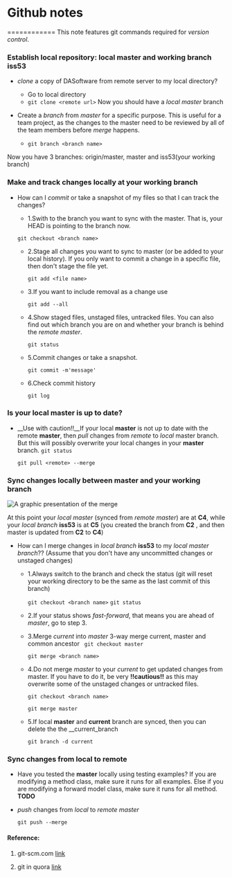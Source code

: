 # Github notes
============
This note features git commands required for *version control*. 

### Establish local repository: local __master__ and working branch __iss53__
- *clone* a copy of DASoftware from remote server to my local directory?
	- Go to local directory
	- `git clone <remote url>`
Now you should have a *local master* branch

- Create a *branch* from *master* for a specific purpose. This is useful for a team project, as the changes to the master need to be reviewed by all of the team members before *merge* happens.

	- `git branch <branch name>`

Now you have 3 branches: origin/master, master and iss53(your working branch)

### Make and track changes locally at your working branch
- How can I *commit* or take a snapshot of my files so that I can track the changes?
	- 1.Swith to the branch you want to sync with the master. That is, your HEAD is pointing to the branch now.

	`git checkout <branch name>`

	- 2.Stage all changes you want to sync to master (or be added to your local history). If you only want to commit a change in a specific file, then don't stage the file yet.

		`git add <file name>`

	- 3.If you want to include removal as a change use

		`git add --all`	

	- 4.Show staged files, unstaged files, untracked files. You can also find out which branch you are on and whether your branch is behind the *remote master*.

		` git status `

	- 5.Commit changes or take a snapshot. 

		`git commit -m'message'`

	- 6.Check commit history

		`git log`

### Is your local __master__ is up to date?
- __Use with caution!!__If your local __master__ is not up to date with the remote __master__, then *pull* changes from *remote* to *local* master branch. But this will possibly overwrite your local changes in your __master__ branch. 
	` git status `

	` git pull <remote> --merge `

### Sync changes locally between __master__ and your working branch

![A graphic presentation of the merge](http://git-scm.com/book/en/v2/book/03-git-branching/images/basic-merging-1.png)

At this point your *local master* (synced from *remote master*) are at __C4__, while your *local branch* __iss53__ is at __C5__ (you created the branch from __C2__ , and then master is updated from __C2__ to __C4__)

- How can I merge changes in *local branch* __iss53__ to my *local master branch*?? (Assume that you don't have any uncommitted changes or unstaged changes)

	- 1.Always switch to the branch and check the status (git will reset your working directory to be the same as the last commit of this branch)

		`git checkout <branch name>`
		`git status`

	- 2.If your status shows *fast-forward*, that means you are ahead of *master*, go to step 3.

	- 3.Merge *current* into *master* 3-way merge current, master and common ancestor
		` git checkout master`

		` git merge <branch name> `

	- 4.Do not merge *master* to your *current* to get updated changes from master. If you have to do it, be very __!!cautious!!__ as this may overwrite some of the unstaged changes or untracked files.

		`git checkout <branch name>`

		`git merge master`

	- 5.If local __master__ and __current__ branch are synced, then you can delete the the __current_branch

		`git branch -d current`

### Sync changes from local to remote
- Have you tested the __master__ locally using testing examples? If you are modifying a method class, make sure it runs for all examples. Else if you are modifying a forward model class, make sure it runs for all method. __TODO__

- *push* changes from *local* to *remote master*

	` git push --merge `

#### Reference:
1. git-scm.com [link](http://git-scm.com/book/en/v2/Git-Branching-Basic-Branching-and-Merging)

2. git in quora [link](http://www.quora.com/How-do-you-explain-basics-of-Git-in-simple-words)

<script type="text/javascript"
   src="http://cdn.mathjax.org/mathjax/latest/MathJax.js?config=TeX-AMS-MML_HTMLorMML"></script>